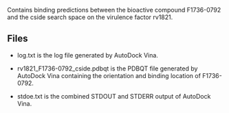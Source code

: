 Contains binding predictions between the bioactive compound F1736-0792 and the cside search space on the virulence factor rv1821.

## Files

- log.txt is the log file generated by AutoDock Vina.

- rv1821_F1736-0792_cside.pdbqt is the PDBQT file generated by AutoDock Vina containing the orientation and binding location of F1736-0792.

- stdoe.txt is the combined STDOUT and STDERR output of AutoDock Vina.

